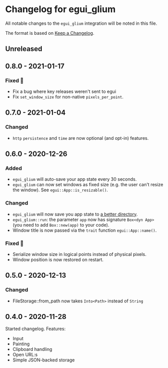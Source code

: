 # Changelog for egui_glium

All notable changes to the `egui_glium` integration will be noted in this file.

The format is based on [Keep a Changelog](https://keepachangelog.com/en/1.0.0/).


## Unreleased


## 0.8.0 - 2021-01-17

### Fixed 🐛

* Fix a bug where key releases weren't sent to egui
* Fix `set_window_size` for non-native `pixels_per_point`.


## 0.7.0 - 2021-01-04

### Changed

* `http` `persistence` and `time` are now optional (and opt-in) features.


## 0.6.0 - 2020-12-26

### Added

* `egui_glium` will auto-save your app state every 30 seconds.
* `egui_glium` can now set windows as fixed size (e.g. the user can't resize the window). See `egui::App::is_resizable()`.

### Changed

* `egui_glium` will now save you app state to [a better directory](https://docs.rs/directories-next/2.0.0/directories_next/struct.ProjectDirs.html#method.data_dir).
* `egui_glium::run`: the parameter `app` now has signature `Box<dyn App>` (you need to add `Box::new(app)` to your code).
* Window title is now passed via the `trait` function `egui::App::name()`.

### Fixed 🐛

* Serialize window size in logical points instead of physical pixels.
* Window position is now restored on restart.

## 0.5.0 - 2020-12-13

### Changed

* FileStorage::from_path now takes `Into<Path>` instead of `String`


## 0.4.0 - 2020-11-28

Started changelog. Features:

* Input
* Painting
* Clipboard handling
* Open URL:s
* Simple JSON-backed storage
